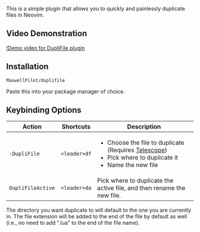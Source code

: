 This is a simple plugin that allows you to quickly and painlessly duplicate files in Neovim.

## Video Demonstration
[!Demo video for DupliFile plugin](https://github.com/user-attachments/assets/6c95333f-eef6-4195-9537-3644312849a8)

## Installation
`MaxwellPilot/duplifile`

Paste this into your package manager of choice.

## Keybinding Options

| Action | Shortcuts | Description |
| ------ | --------- | ----------- |
| ``:DupliFile`` | ``<leader>df`` | <ul><li>Choose the file to duplicate (Requires [Telescope](https://github.com/nvim-telescope/telescope.nvim))</li> <li>Pick where to duplicate it</li> <li>Name the new file</li> |
| ``DupliFileActive`` | ``<leader>da`` | Pick where to duplicate the active file, and then rename the new file. |

The directory you want duplicate to will default to the one you are currently in. The file extension will be added to the end of the file by default as well (i.e., no need to add ".lua" to the end of the file name).
